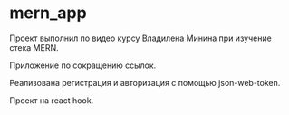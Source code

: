 # mern_app

Проект выполнил по видео курсу Владилена Минина при изучение стека MERN.

Приложение по сокращению ссылок.

Реализована регистрация и авторизация с помощью json-web-token.

Проект на react hook.
